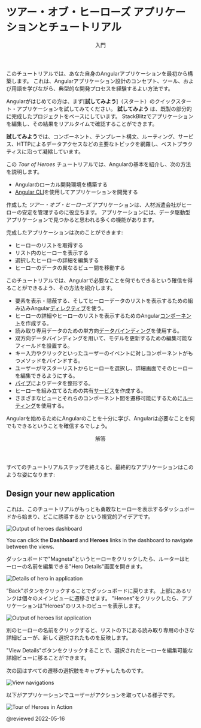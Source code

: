 # ツアー・オブ・ヒーローズ アプリケーションとチュートリアル

<div class="callout is-helpful">

<header>入門</header>

このチュートリアルでは、あなた自身のAngularアプリケーションを最初から構築します。
これは、Angularアプリケーション設計のコンセプト、ツール、および用語を学びながら、典型的な開発プロセスを経験するよい方法です。

Angularがはじめての方は、まず[**試してみよう**]（スタート）のクイックスタート・アプリケーションを試してみてください。
**試してみよう** は、既製の部分的に完成したプロジェクトをベースにしています。
StackBlitzでアプリケーションを編集し、その結果をリアルタイムで確認することができます。

**試してみよう**では、コンポーネント、テンプレート構文、ルーティング、サービス、HTTPによるデータアクセスなどの主要なトピックを網羅し、ベストプラクティスに沿って凝縮しています。

</div>

この *Tour of Heroes* チュートリアルでは、Angularの基本を紹介し、次の方法を説明します。

* Angularのローカル開発環境を構築する
* [Angular CLI](cli "CLIコマンドリファレンス")を使用してアプリケーションを開発する

作成した _ツアー・オブ・ヒーローズ_ アプリケーションは、人材派遣会社がヒーローの安定を管理するのに役立ちます。
アプリケーションには、データ駆動型アプリケーションで見つかると思われる多くの機能があります。

完成したアプリケーションは次のことができます:

* ヒーローのリストを取得する
* リスト内のヒーローを表示する
* 選択したヒーローの詳細を編集する
* ヒーローのデータの異なるビュー間を移動する

このチュートリアルでは、Angularで必要なことを何でもできるという確信を得ることができるよう、その方法を紹介します。

* 要素を表示・隠蔽する、そしてヒーローデータのリストを表示するための組み込みAngular[ディレクティブ](guide/glossary#directive "Directives definition")を使う。
* ヒーローの詳細やヒーローのリストを表示するためのAngular[コンポーネント](guide/glossary#component "Components definition")を作成する。
* 読み取り専用データのための単方向[データバインディング](guide/glossary#data-binding "Data binding definition")を使用する。
* 双方向データバインディングを用いて、モデルを更新するための編集可能なフィールドを設置する。
* キー入力やクリックといったユーザーのイベントに対しコンポーネントがもつメソッドをバインドする。
* ユーザーがマスターリストからヒーローを選択し、詳細画面でそのヒーローを編集できるようにする。
* [パイプ](guide/glossary#pipe "Pipe definition")によりデータを整形する。
* ヒーローを組み立てるための共有[サービス](guide/glossary#service "Service definition")を作成する。
* さまざまなビューとそれらのコンポーネント間を遷移可能にするために[ルーティング](guide/glossary#router "Router definition")を使用する。

Angularを始めるためにAngularのことを十分に学び、Angularは必要なことを何でもできるということを確信するでしょう。

<div class="callout is-helpful">

<header>解答</header>

すべてのチュートリアルステップを終えると、最終的なアプリケーションはこのような姿になります: 
<live-example name="toh-pt6"></live-example>

</div>

## Design your new application

これは、このチュートリアルがもっとも勇敢なヒーローを表示するダッシュボードから始まり、どこに誘導するか
という視覚的アイデアです。

<div class="lightbox">

<img alt="Output of heroes dashboard" src="generated/images/guide/toh/heroes-dashboard-1.png">

</div>

You can click the **Dashboard** and **Heroes** links in the dashboard to navigate between the views.

ダッシュボードで"Magneta"というヒーローをクリックしたら、ルーターはヒーローの名前を編集できる"Hero Details"画面を開きます。

<div class="lightbox">

<img alt="Details of hero in application" src="generated/images/guide/toh/hero-details-1.png">

</div>

”Back"ボタンをクリックすることでダッシュボードに戻ります。
上部にあるリンクは個々のメインビューに遷移させます。
"Heroes"をクリックしたら、アプリケーションは"Heroes"のリストのビューを表示します。

<div class="lightbox">

<img alt="Output of heroes list application" src="generated/images/guide/toh/heroes-list-2.png">

</div>

別のヒーローの名前をクリックすると、リストの下にある読み取り専用の小さな詳細ビューが、新しく選択されたものを反映します。

"View Details"ボタンをクリックすることで、選択されたヒーローを編集可能な詳細ビューに移ることができます。

次の図はすべての遷移の選択肢をキャプチャしたものです。

<div class="lightbox">

<img alt="View navigations" src="generated/images/guide/toh/nav-diagram.png">

</div>

以下がアプリケーションでユーザーがアクションを取っている様子です。

<div class="lightbox">

<img alt="Tour of Heroes in Action" src="generated/images/guide/toh/toh-anim.gif">

</div>

@reviewed 2022-05-16
